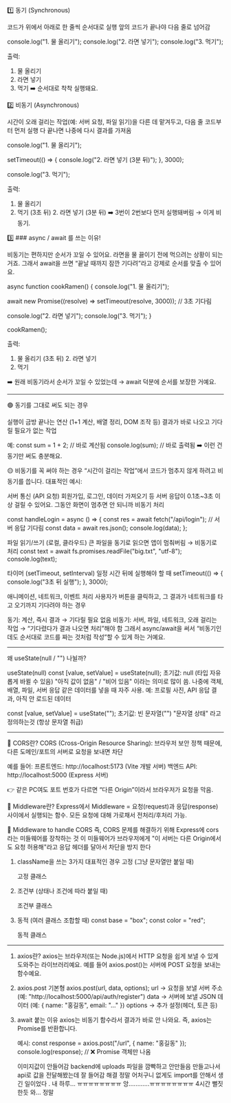 

1️⃣ 동기 (Synchronous)

코드가 위에서 아래로 한 줄씩 순서대로 실행
앞의 코드가 끝나야 다음 줄로 넘어감

console.log("1. 물 올리기");
console.log("2. 라면 넣기");
console.log("3. 먹기");


출력:
1. 물 올리기
2. 라면 넣기
3. 먹기
➡️ 순서대로 착착 실행돼요.


2️⃣ 비동기 (Asynchronous)

시간이 오래 걸리는 작업(예: 서버 요청, 파일 읽기)을 다른 데 맡겨두고, 다음 줄 코드부터 먼저 실행
다 끝나면 나중에 다시 결과를 가져옴

console.log("1. 물 올리기");

setTimeout(() => {
  console.log("2. 라면 넣기 (3분 뒤)");
}, 3000);

console.log("3. 먹기");

출력:
1. 물 올리기
3. 먹기
(3초 뒤) 2. 라면 넣기 (3분 뒤)
➡️ 3번이 2번보다 먼저 실행돼버림 → 이게 비동기.



3️⃣ ### async / await 를 쓰는 이유!

비동기는 편하지만 순서가 꼬일 수 있어요.
라면을 물 끓이기 전에 먹으려는 상황이 되는 거죠.
그래서 await을 쓰면 “끝날 때까지 잠깐 기다려”라고 강제로 순서를 맞출 수 있어요.

async function cookRamen() {
  console.log("1. 물 올리기");

  await new Promise((resolve) => setTimeout(resolve, 3000)); // 3초 기다림

  console.log("2. 라면 넣기");
  console.log("3. 먹기");
}

cookRamen();


출력:
1. 물 올리기
(3초 뒤) 2. 라면 넣기
3. 먹기

➡️ 원래 비동기라서 순서가 꼬일 수 있었는데 → await 덕분에 순서를 보장한 거예요.


---

🟢 동기를 그대로 써도 되는 경우

실행이 금방 끝나는 연산 (1+1 계산, 배열 정리, DOM 조작 등)
결과가 바로 나오고 기다릴 필요가 없는 작업

예:
const sum = 1 + 2;   // 바로 계산됨
console.log(sum);    // 바로 출력됨
➡️ 이런 건 동기만 써도 충분해요.


🟡 비동기를 꼭 써야 하는 경우
“시간이 걸리는 작업”에서 코드가 멈추지 않게 하려고 비동기를 씁니다.
대표적인 예시:

서버 통신 (API 요청)
회원가입, 로그인, 데이터 가져오기 등
서버 응답이 0.1초~3초 이상 걸릴 수 있어요.
그동안 화면이 멈추면 안 되니까 비동기 처리

const handleLogin = async () => {
  const res = await fetch("/api/login");  // 서버 응답 기다림
  const data = await res.json();
  console.log(data);
};


파일 읽기/쓰기 (로컬, 클라우드)
큰 파일을 동기로 읽으면 앱이 멈춰버림 → 비동기로 처리
const text = await fs.promises.readFile("big.txt", "utf-8");
console.log(text);


타이머 (setTimeout, setInterval)
일정 시간 뒤에 실행해야 할 때
setTimeout(() => {
  console.log("3초 뒤 실행");
}, 3000);


애니메이션, 네트워크, 이벤트 처리
사용자가 버튼을 클릭하고, 그 결과가 네트워크를 타고 오기까지 기다려야 하는 경우


동기: 계산, 즉시 결과 → 기다릴 필요 없음
비동기: 서버, 파일, 네트워크, 오래 걸리는 작업 → “기다렸다가 결과 나오면 처리”해야 함
그래서 async/await을 써서 “비동기인데도 순서대로 코드를 짜는 것처럼 작성”할 수 있게 하는 거예요.

---
왜 useState(null / "") 나뉠까?

useState(null)
const [value, setValue] = useState(null);
초기값: null
(타입 자유롭게 바뀔 수 있음)
"아직 값이 없음" / "비어 있음" 이라는 의미로 많이 씀.
나중에 객체, 배열, 파일, 서버 응답 같은 데이터를 넣을 때 자주 사용.
예: 프로필 사진, API 응답 결과, 아직 안 로드된 데이터

const [value, setValue] = useState("");
초기값: 빈 문자열("")
"문자열 상태" 라고 정의하는것
(항상 문자열 취급)


---

🔹 CORS란?
CORS (Cross-Origin Resource Sharing):
브라우저 보안 정책 때문에, 다른 도메인/포트의 서버로 요청을 보내면 차단

예를 들어:
프론트엔드: http://localhost:5173 (Vite 개발 서버)
백엔드 API: http://localhost:5000 (Express 서버)

👉 같은 PC여도 포트 번호가 다르면 “다른 Origin”이라서 브라우저가 요청을 막음.

🔹 Middleware란?
Express에서 Middleware = 요청(request)과 응답(response) 사이에서 실행되는 함수.
모든 요청에 대해 가로채서 전처리/후처리 가능.

🔹 Middleware to handle CORS
즉, CORS 문제를 해결하기 위해 Express에 cors라는 미들웨어를 장착하는 것
이 미들웨어가 브라우저에게 "이 서버는 다른 Origin에서도 요청 허용해"라고 응답 헤더를 달아서 차단을 방지 한다


1. className을 쓰는 3가지 대표적인 경우
    고정 (그냥 문자열만 붙일 때)
    <div className="box red">고정 클래스</div>

2. 조건부 (상태나 조건에 따라 붙일 때)
    <div className={isActive ? "box red" : "box gray"}>
      조건부 클래스
    </div>

3. 동적 (여러 클래스 조합할 때)
    const base = "box";
    const color = "red";
    <div className={`${base} ${color}`}>동적 클래스</div>



---
1. axios란?
    axios는 브라우저(또는 Node.js)에서 HTTP 요청을 쉽게 보낼 수 있게 도와주는 라이브러리예요.
    예를 들어 axios.post()는 서버에 POST 요청을 보내는 함수예요.

2. axios.post 기본형
    axios.post(url, data, options);
    url → 요청을 보낼 서버 주소 (예: "http://localhost:5000/api/auth/register")
    data → 서버에 보낼 JSON 데이터 (예: { name: "홍길동", email: "..." })
    options → 추가 설정(헤더, 토큰 등)

3. await 붙는 이유
    axios는 비동기 함수라서 결과가 바로 안 나와요.
    즉, axios는 Promise를 반환합니다.

    예시:
    const response = axios.post("/url", { name: "홍길동" });
    console.log(response); // ❌ Promise 객체만 나옴


    
    이미지값이 안들어감
    backend에 uploads 파일을 깜빡하고 안만들음
    만들고나서 api로 값을 전달해봤는데 잘 들어감
    해결
      정말 어처구니 없게도 import를 안해서 생긴 일이었다 .
      내 하루... ㅠㅠㅠㅠㅠㅠㅠㅠ
      앙............ㅠㅠㅠㅠㅠㅠㅠㅠ
      4시간 뻘짓한듯 와... 정말 

